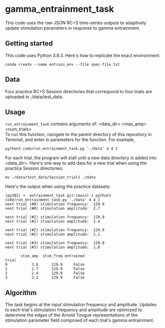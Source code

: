 # gamma_entrainment_task

This code uses the raw JSON RC+S time-series outputs to adaptively update stimulation parameters in response to gamma entrainment.

## Getting started

This code uses Python 3.8.3. Here's how to replicate the exact environment: 
```
conda create --name entrain_env --file spec-file.txt
```

## Data
Four practice RC+S Session directories that correspond to four trials are uploaded in ./data/test_data. 

## Usage
```run_entrainment_task``` contains arguments of: <data_dir> <max_amp> <num_trials> <channel>
<br/>To run this function, navigate to the parent directory of this repository in Terminal, and enter in parameters for the function. For example,
```
python3 code/run_entrainment_task.py './data' 4 4 2
```

For each trial, the program will stall until a new data directory is added into <data_dir>. Here's one way to add data for a new trial when using the practice Session directories:
```
mv ./data/test_data/Session_trial1 ./data
```
Here's the output when using the practice datasets:
```
(py383) ➜  entrainment_task git:(main) ✗ python3 code/run_entrainment_task.py './data' 4 4 2
next trial (#0) stimulation frequency:  129.9
next trial (#0) stimulation amplitude:  2.7 

next trial (#1) stimulation frequency:  129.9
next trial (#1) stimulation amplitude:  2.4 

next trial (#2) stimulation frequency:  129.9
next trial (#2) stimulation amplitude:  2.1 

next trial (#3) stimulation frequency:  129.9
next trial (#3) stimulation amplitude:  1.8 

       stim_amp  stim_freq entrained
trial                               
0           3.0      129.9     False
1           2.7      129.9     False
2           2.4      129.9     False
3           2.1      129.9     False
```

## Algorithm
The task begins at the input stimulation frequency and amplitude. Updates to each trial's stimulation frequency and amplitude are optimized to determine the edges of the Arnold Tongue representations of the stimulation parameter field composed of each trial's gamma entrainment. 
